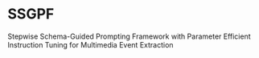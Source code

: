 # SSGPF
Stepwise Schema-Guided Prompting Framework with Parameter Efficient Instruction Tuning for Multimedia Event Extraction
